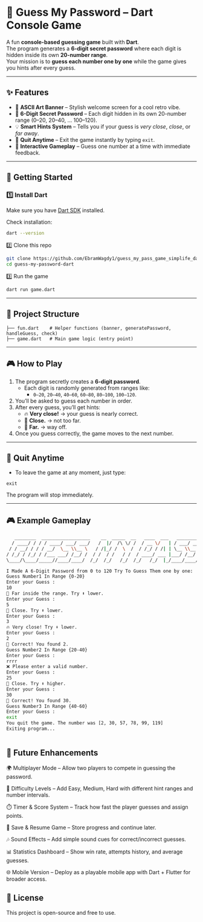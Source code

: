 # 🔐 Guess My Password – Dart Console Game

A fun **console-based guessing game** built with **Dart**.  
The program generates a **6-digit secret password** where each digit is hidden inside its own **20-number range**.  
Your mission is to **guess each number one by one** while the game gives you hints after every guess.

---

## ✨ Features
- 🎨 **ASCII Art Banner** – Stylish welcome screen for a cool retro vibe.  
- 🔢 **6-Digit Secret Password** – Each digit hidden in its own 20-number range (0–20, 20–40, … 100–120).  
- 💡 **Smart Hints System** – Tells you if your guess is *very close*, *close*, or *far away*.  
- 🚪 **Quit Anytime** – Exit the game instantly by typing `exit`.  
- 🎉 **Interactive Gameplay** – Guess one number at a time with immediate feedback.  


---

## 🚀 Getting Started

### 1️⃣ Install Dart
Make sure you have [Dart SDK](https://dart.dev/get-dart) installed.  

Check installation:
```bash
dart --version
```
2️⃣ Clone this repo
```bash
git clone https://github.com/EbramWagdy1/guess_my_pass_game_simplife_dart_project3.git
cd guess-my-password-dart
```

3️⃣ Run the game
```bash
dart run game.dart
```
---
## 📂 Project Structure

```
├── fun.dart    # Helper functions (banner, generatePassword, handleGuess, check)
├── game.dart   # Main game logic (entry point)
```


 ---
 ## 🎮 How to Play
1. The program secretly creates a **6-digit password**.  
   - Each digit is randomly generated from ranges like:  
     - `0–20`, `20–40`, `40–60`, `60–80`, `80–100`, `100–120`.
2. You’ll be asked to guess each number in order.
3. After every guess, you’ll get hints:
   - 🔥 **Very close!** → your guess is nearly correct.  
   - 👀 **Close.** → not too far.  
   - 🚀 **Far.** → way off.  
4. Once you guess correctly, the game moves to the next number.

---
## 🚪 Quit Anytime
- To leave the game at any moment, just type:
```text
exit
```
The program will stop immediately.

---

 ## 🎮 Example Gameplay  
 ```bash
    ________  __________________    __  _____  __   ____  ___   __________    _________    __  _________
   / ____/ / / / ____/ ___/ ___/   /  |/  /\ \/ /  / __ \/   | / ___/ ___/   / ____/   |  /  |/  / ____/
  / / __/ / / / __/  \__ \\__ \   / /|_/ /  \  /  / /_/ / /| | \__ \\__ \   / / __/ /| | / /|_/ / __/   
/ /_/ / /_/ / /___ ___/ /__/ /  / /  / /   / /  / ____/ ___ |___/ /__/ /  / /_/ / ___ |/ /  / / /___   
\____/\____/_____//____/____/  /_/  /_/   /_/  /_/   /_/  |_/____/____/   \____/_/  |_/_/  /_/_____/  

I Made A 6-Digit Password from 0 to 120 Try To Guess Them one by one:
Guess Number1 In Range {0-20}
Enter your Guess :
10
🚀 Far inside the range. Try ⬇️ lower.
Enter your Guess :
5
👀 Close. Try ⬇️ lower.
Enter your Guess :
3
🔥 Very close! Try ⬇️ lower.
Enter your Guess :
2
🎉 Correct! You found 2.
Guess Number2 In Range {20-40}
Enter your Guess :
rrrr
❌ Please enter a valid number.
Enter your Guess :
25
👀 Close. Try ⬆️ higher.
Enter your Guess :
30
🎉 Correct! You found 30.
Guess Number3 In Range {40-60}
Enter your Guess :
exit
You quit the game. The number was [2, 30, 57, 78, 99, 119]
Exiting program...



```
## 🔮 Future Enhancements  
🌍 Multiplayer Mode – Allow two players to compete in guessing the password.

🧠 Difficulty Levels – Add Easy, Medium, Hard with different hint ranges and number intervals.

⏱️ Timer & Score System – Track how fast the player guesses and assign points.

💾 Save & Resume Game – Store progress and continue later.

🎶 Sound Effects – Add simple sound cues for correct/incorrect guesses.

📊 Statistics Dashboard – Show win rate, attempts history, and average guesses.

🌐 Mobile Version – Deploy as a playable mobile app with Dart + Flutter for broader access.
## 📜 License  
This project is open-source and free to use.

